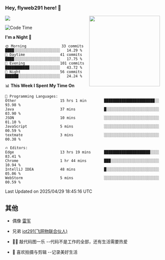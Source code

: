 ### Hey, flyweb291 here! 👋

![](https://metrics.lecoq.io/cherry291?template=classic&config.timezone=Asia%2FShanghai)
<img align='right' src="https://media.giphy.com/media/M9gbBd9nbDrOTu1Mqx/giphy.gif" width="230">
<!-- ![](https://github-readme-stats-ouuan.vercel.app/api?username=flyweb291&theme=dark&show_icons=true) -->

<!--START_SECTION:waka-->
![Code Time](http://img.shields.io/badge/Code%20Time-1%2C170%20hrs%2055%20mins-blue)

**I'm a Night 🦉** 

```text
🌞 Morning                33 commits          ████░░░░░░░░░░░░░░░░░░░░░   14.29 % 
🌆 Daytime                41 commits          ████░░░░░░░░░░░░░░░░░░░░░   17.75 % 
🌃 Evening                101 commits         ███████████░░░░░░░░░░░░░░   43.72 % 
🌙 Night                  56 commits          ██████░░░░░░░░░░░░░░░░░░░   24.24 % 
```


📊 **This Week I Spent My Time On** 

```text
💬 Programming Languages: 
Other                    15 hrs 1 min        ███████████████████████░░   93.98 % 
Java                     37 mins             █░░░░░░░░░░░░░░░░░░░░░░░░   03.90 % 
JSON                     10 mins             ░░░░░░░░░░░░░░░░░░░░░░░░░   01.10 % 
JavaScript               5 mins              ░░░░░░░░░░░░░░░░░░░░░░░░░   00.59 % 
textmate                 3 mins              ░░░░░░░░░░░░░░░░░░░░░░░░░   00.38 % 

🔥 Editors: 
Edge                     13 hrs 19 mins      █████████████████████░░░░   83.41 % 
Chrome                   1 hr 44 mins        ███░░░░░░░░░░░░░░░░░░░░░░   10.94 % 
IntelliJ IDEA            48 mins             █░░░░░░░░░░░░░░░░░░░░░░░░   05.06 % 
WebStorm                 5 mins              ░░░░░░░░░░░░░░░░░░░░░░░░░   00.59 % 
```


 Last Updated on 2025/04/29 18:45:16 UTC
<!--END_SECTION:waka-->

<!--
**flyweb291/数字游牧人** is a ✨ _special_ ✨ repository because its `README.md` (this file) appears on your GitHub profile.

Here are some ideas to get you started:

- 🔭 I’m currently working on ...
- 🌱 I’m currently learning ...
- 👯 I’m looking to collaborate on ...
- 🤔 I’m looking for help with ...
- 💬 Ask me about ...
- 📫 How to reach me: ...
- 😄 Pronouns: ...
- ⚡ Fun fact: ...
-->

 ## 其他
 
- 偶像 [雷军](https://weibo.com/u/1749127163)
- 兄弟 [iot291(飞网物联合伙人)](https://github.com/iot291)

- 👨‍💻 敲代码图一乐    --代码不是工作的全部，还有生活需要热爱
- 🎥 喜欢拍摄与剪辑  --记录美好生活
